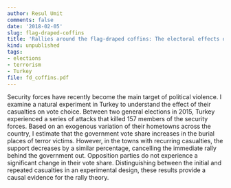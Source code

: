 ```yaml
---
author: Resul Umit
comments: false
date: '2018-02-05'
slug: flag-draped-coffins
title: 'Rallies around the flag-draped coffins: The electoral effects of security force casualties in terror attacks'
kind: unpublished
tags:
- elections
- terrorism
- Turkey
file: fd_coffins.pdf
---
```



Security forces have recently become the main target of political violence. I examine a natural experiment in Turkey to understand the effect of their casualties on vote choice. Between two general elections in 2015, Turkey experienced a series of attacks that killed 157 members of the security forces. Based on an exogenous variation of their hometowns across the country, I estimate that the government vote share increases in the burial places of terror victims. However, in the towns with recurring casualties, the support decreases by a similar percentage, cancelling the immediate rally behind the government out. Opposition parties do not experience a significant change in their vote share. Distinguishing between the initial and repeated casualties in an experimental design, these results provide a causal evidence for the rally theory.


